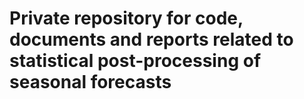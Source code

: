 # Private repository for code, documents and reports related to statistical post-processing of seasonal forecasts
